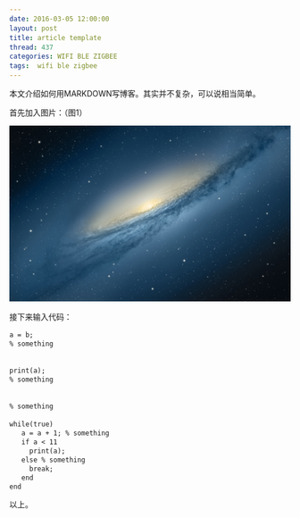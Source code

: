 ```yaml
---
date: 2016-03-05 12:00:00
layout: post
title: article template
thread: 437
categories: WIFI BLE ZIGBEE
tags:  wifi ble zigbee
---
```


本文介绍如何用MARKDOWN写博客。其实并不复杂，可以说相当简单。
  
首先加入图片：（图1）

![](../media/test1.jpg)
  
接下来输入代码：

    a = b;
    % something
      
      
    print(a);
    % something
      
      
    % something
      
    while(true)
       a = a + 1; % something
       if a < 11
         print(a);
       else % something
         break;
       end
    end
      
以上。

<script>
  (function(i,s,o,g,r,a,m){i['GoogleAnalyticsObject']=r;i[r]=i[r]||function(){
  (i[r].q=i[r].q||[]).push(arguments)},i[r].l=1*new Date();a=s.createElement(o),
  m=s.getElementsByTagName(o)[0];a.async=1;a.src=g;m.parentNode.insertBefore(a,m)
  })(window,document,'script','//www.google-analytics.com/analytics.js','ga');

  ga('create', 'UA-56112029-1', 'auto');
  ga('send', 'pageview');

</script>
